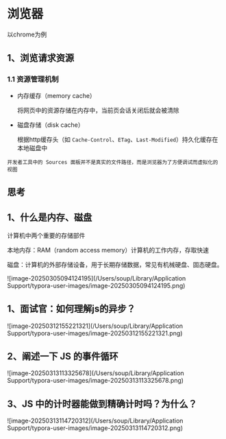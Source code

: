 # 浏览器

以chrome为例

## 1、浏览请求资源

### 1.1 资源管理机制

- 内存缓存（memory cache）

  将网页中的资源存储在内存中，当前页会话关闭后就会被清除

- 磁盘存储（disk cache）

  根据http缓存头（如 `Cache-Control`、`ETag`、`Last-Modified`）持久化缓存在本地磁盘中

`开发者工具中的 Sources 面板并不是真实的文件路径，而是浏览器为了方便调试而虚拟化的视图`

## 思考

## 1、什么是内存、磁盘

计算机中两个重要的存储部件

本地内存：RAM（random access memory）计算机的工作内存，存取快速

磁盘：计算机的外部存储设备，用于长期存储数据，常见有机械硬盘、固态硬盘。

![image-20250305094124195](/Users/soup/Library/Application Support/typora-user-images/image-20250305094124195.png)



## 1、面试官：如何理解js的异步？ 

![image-20250312155221321](/Users/soup/Library/Application Support/typora-user-images/image-20250312155221321.png)

## 2、阐述⼀下 JS 的事件循环

![image-20250313113325678](/Users/soup/Library/Application Support/typora-user-images/image-20250313113325678.png)

## 3、JS 中的计时器能做到精确计时吗？为什么？

![image-20250313114720312](/Users/soup/Library/Application Support/typora-user-images/image-20250313114720312.png)

